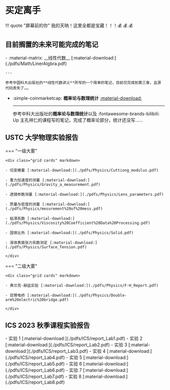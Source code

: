 # 买定离手

!!! quote "屏幕前的你"
    我的天呐！这里全都是宝藏！！！:moneybag: :moneybag: :moneybag:

## 目前搁置的未来可能完成的笔记

<div class="grid cards" markdown>
- :material-matrix: __线性代数__ [:material-download:](./pdfs/Math/LinerAlgbra.pdf)
    
    ---

    参考中国科大出版社的**线性代数讲义**所写的一个简单的笔记，目前仅完成到第三章，且源代码丢失了……

- :simple-coinmarketcap: __概率论与数理统计__ [:material-download:](./pdfs/Math/Probability%20Theory.pdf)

    ---

    参考中科大出版社的**概率论与数理统计**以及 :fontawesome-brands-bilibili: Up 主孔祥仁的课程写的笔记，完成了概率论部分，统计还没写……
</div>

## USTC 大学物理实验报告

=== "一级大雾"

    <div class="grid cards" markdown>

    - 切变模量 [:material-download:](./pdfs/Physics/Cuttiong_modulus.pdf)

    - 重力加速度的测量 [:material-download:](./pdfs/Physics/Gravity_a_measurement.pdf)

    - 透镜参数测量 [:material-download:](./pdfs/Physics/Lens_parameters.pdf)

    - 质量与密度的测量 [:material-download:](./pdfs/Physics/mesurement%20of%20mess.pdf)

    - 粘滞系数 [:material-download:](./pdfs/Physics/Viscosity%20Coefficient%20Data%20Processing.pdf)

    - 固体比热 [:material-download:](./pdfs/Physics/Solid.pdf)

    - 液体表面张力系数测定 [:material-download:](./pdfs/Physics/Surface_Tension.pdf)

    </div>

=== "二级大雾"

    <div class="grid cards" markdown>

    - 弗兰克-赫兹实验 [:material-download:](./pdfs/Physics/F-H_Report.pdf)

    - 双臂电桥 [:material-download:](./pdfs/Physics/Double-arm%20electric%20bridge.pdf)

    </div>

## ICS 2023 秋季课程实验报告

<div class="grid cards" markdown>
- 实验 1 [:material-download:](./pdfs/ICS/report_Lab1.pdf)
- 实验 2 [:material-download:](./pdfs/ICS/report_Lab2.pdf)
- 实验 3 [:material-download:](./pdfs/ICS/report_Lab3.pdf)
- 实验 4 [:material-download:](./pdfs/ICS/report_Lab4.pdf)
- 实验 5 [:material-download:](./pdfs/ICS/report_Lab5.pdf)
- 实验 6 [:material-download:](./pdfs/ICS/report_Lab6.pdf)
- 实验 7 [:material-download:](./pdfs/ICS/report_Lab7.pdf)
- 实验 8 [:material-download:](./pdfs/ICS/report_Lab8.pdf)
</div>
